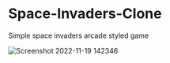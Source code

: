 # Space-Invaders-Clone
Simple space invaders arcade styled game

![Screenshot 2022-11-19 142346](https://user-images.githubusercontent.com/56235553/202850683-e84ecfd5-b951-4225-b868-ba48ce1ecfae.png)
